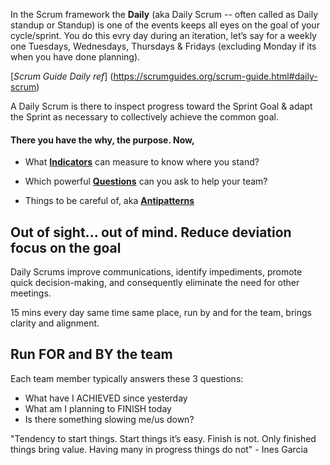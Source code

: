 In the Scrum framework the **Daily** (aka Daily Scrum -- often called as Daily standup or Standup) is one of the events keeps all eyes on the goal of your cycle/sprint. You do this evry day during an iteration, let’s say for a weekly one Tuesdays, Wednesdays, Thursdays & Fridays (excluding Monday if its when you have done planning). 

[*Scrum Guide Daily ref*] (https://scrumguides.org/scrum-guide.html#daily-scrum)

A Daily Scrum is there to inspect progress toward the Sprint Goal & adapt the Sprint as necessary to collectively achieve the common goal.

#### There you have the why, the purpose. Now,

* What [**Indicators**](https://github.com/GarciaInes/Scrum-Mastering/blob/97fc31bc24dc116a8c828bb3224dddb3006efb02/Daily/Indicators.md) can measure to know where you stand?

* Which powerful [**Questions**](https://github.com/GarciaInes/Scrum-Mastering/blob/60640c209cb0dadab06e834331e72b57e04c9338/Daily/Questions.md) can you ask to help your team?

* Things to be careful of, aka [**Antipatterns**](https://github.com/GarciaInes/Scrum-Mastering/blob/8244d30191f7262a0933d60a65da2515290086cd/Daily/Antipatterns.md)


## Out of sight... out of mind. Reduce deviation focus on the goal

Daily Scrums improve communications, identify impediments, promote quick decision-making, and consequently eliminate the need for other meetings.

15 mins every day same time same place, run by and for the team, brings clarity and alignment.

## Run FOR and BY the team
Each team member typically answers these 3 questions:
* What have I ACHIEVED since yesterday
* What am I planning to FINISH today
* Is there something slowing me/us down?

"Tendency to start things.
Start things it’s easy.
Finish is not.
Only finished things bring value.
Having many in progress things do not" - Ines Garcia
